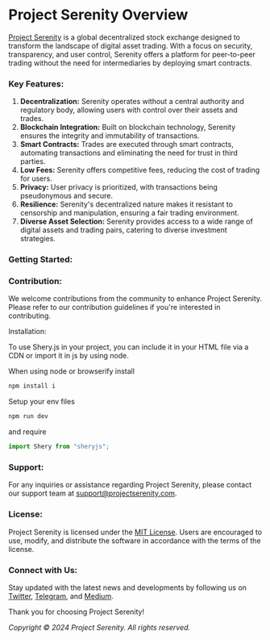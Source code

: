 # Project Serenity Overview

[Project Serenity](https://projectserenity.com) is a global decentralized stock exchange designed to transform the landscape of digital asset trading. With a focus on security, transparency, and user control, Serenity offers a platform for peer-to-peer trading without the need for intermediaries by deploying smart contracts.

### Key Features:
1. **Decentralization:** Serenity operates without a central authority and regulatory body, allowing users with control over their assets and trades.
2. **Blockchain Integration:** Built on blockchain technology, Serenity ensures the integrity and immutability of transactions.
3. **Smart Contracts:** Trades are executed through smart contracts, automating transactions and eliminating the need for trust in third parties.
4. **Low Fees:** Serenity offers competitive fees, reducing the cost of trading for users.
5. **Privacy:** User privacy is prioritized, with transactions being pseudonymous and secure.
6. **Resilience:** Serenity's decentralized nature makes it resistant to censorship and manipulation, ensuring a fair trading environment.
7. **Diverse Asset Selection:** Serenity provides access to a wide range of digital assets and trading pairs, catering to diverse investment strategies.

### Getting Started:





### Contribution:
We welcome contributions from the community to enhance Project Serenity. Please refer to our contribution guidelines if you're interested in contributing.

Installation:

To use Shery.js in your project, you can include it in your HTML file via a CDN or import it in js by using node.

When using node or browserify install

```bash
npm install i
```

Setup your env files

```bash
npm run dev
```

and require

```javascript
import Shery from "sheryjs";
```



### Support:
For any inquiries or assistance regarding Project Serenity, please contact our support team at [support@projectserenity.com](mailto:support@projectserenity.com).

### License:
Project Serenity is licensed under the [MIT License](link-to-license). Users are encouraged to use, modify, and distribute the software in accordance with the terms of the license.

### Connect with Us:
Stay updated with the latest news and developments by following us on [Twitter](link-to-twitter), [Telegram](link-to-telegram), and [Medium](link-to-medium).

Thank you for choosing Project Serenity!

*Copyright © 2024 Project Serenity. All rights reserved.*

